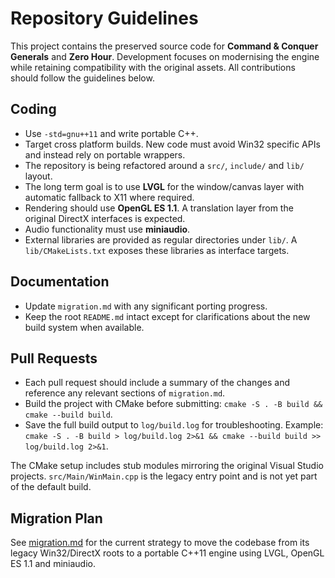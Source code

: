 # Repository Guidelines

This project contains the preserved source code for **Command & Conquer Generals** and **Zero Hour**. Development focuses on modernising the engine while retaining compatibility with the original assets. All contributions should follow the guidelines below.

## Coding

- Use `-std=gnu++11` and write portable C++.
- Target cross platform builds. New code must avoid Win32 specific APIs and instead rely on portable wrappers.
- The repository is being refactored around a `src/`, `include/` and `lib/` layout.
- The long term goal is to use **LVGL** for the window/canvas layer with automatic fallback to X11 where required.
- Rendering should use **OpenGL ES 1.1**. A translation layer from the original DirectX interfaces is expected.
- Audio functionality must use **miniaudio**.
- External libraries are provided as regular directories under `lib/`. A
  `lib/CMakeLists.txt` exposes these libraries as interface targets.

## Documentation

 - Update `migration.md` with any significant porting progress.
- Keep the root `README.md` intact except for clarifications about the new build system when available.

## Pull Requests

 - Each pull request should include a summary of the changes and reference any relevant sections of `migration.md`.
- Build the project with CMake before submitting:
  `cmake -S . -B build && cmake --build build`.
- Save the full build output to `log/build.log` for troubleshooting. Example:
  `cmake -S . -B build > log/build.log 2>&1 && cmake --build build >> log/build.log 2>&1`.

The CMake setup includes stub modules mirroring the original Visual Studio projects.
`src/Main/WinMain.cpp` is the legacy entry point and is not yet part of
the default build.

## Migration Plan

See [migration.md](migration.md) for the current strategy to move the codebase from its legacy Win32/DirectX roots to a portable C++11 engine using LVGL, OpenGL ES 1.1 and miniaudio.
